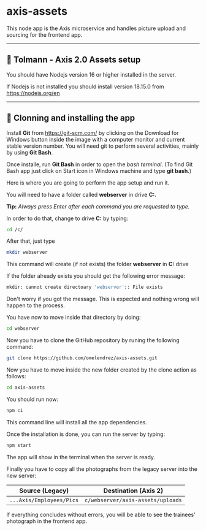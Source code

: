 # axis-assets

This node app is the Axis microservice and handles picture upload and sourcing for the frontend app.

---

## 🔵 Tolmann - Axis 2.0 Assets setup

You should have Nodejs version 16 or higher installed in the server.

If Nodejs is not installed you should install version 18.15.0 from https://nodejs.org/en

---

## 🔵 Clonning and installing the app

Install **Git** from https://git-scm.com/ by clicking on the Download for Windows button inside the image with a computer monitor and current stable version number. You will need git to perform several activities, mainly by using **Git Bash**.

Once installe, run **Git Bash** in order to open the _bash terminal_. (To find Git Bash app just click on Start icon in Windows machine and type **git bash**.)

Here is where you are going to perform the app setup and run it.

You will need to have a folder called **webserver** in drive **C:**.

**Tip:** _Always press Enter after each command you are requested to type._

In order to do that, change to drive **C:** by typing:

```bash
cd /c/
```

After that, just type

```bash
mkdir webserver
```

This command will create (if not exists) the folder **webserver** in **C:** drive

If the folder already exists you should get the following error message:

```bash
mkdir: cannot create directoary 'webserver':: File exists
```

Don't worry if you got the message. This is expected and nothing wrong will happen to the process.

You have now to move inside that directory by doing:

```bash
cd webserver
```

Now you have to clone the GitHub repository by runing the following command:

```bash
git clone https://github.com/omelendrez/axis-assets.git
```

Now you have to move inside the new folder created by the clone action as follows:

```bash
cd axis-assets
```

You should run now:

```bash
npm ci
```

This command line will install all the app dependencies.

Once the installation is done, you can run the server by typing:

```bash
npm start
```

The app will show in the terminal when the server is ready.

Finally you have to copy all the photographs from the legacy server into the new server:

| Source (Legacy)          | Destination (Axis 2)              |
| ------------------------ | --------------------------------- |
| `...Axis/Employees/Pics` | `c/webserver/axis-assets/uploads` |

If everything concludes without errors, you will be able to see the trainees' photograph in the frontend app.
